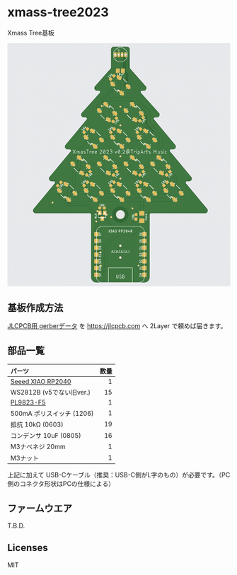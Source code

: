 # xmass-tree2023

Xmass Tree基板

![image](./image.png)

## 基板作成方法

[JLCPCB用 gerberデータ](https://github.com/tadfmac/xmas-tree2023/tree/main/gerber/forJLCPCB/v0.2) を https://jlcpcb.com へ 2Layer で頼めば届きます。

## 部品一覧

|パーツ|数量|
|:---|---:|
|[Seeed XIAO RP2040](https://www.seeedstudio.com/XIAO-RP2040-v1-0-p-5026.html)|1|
|WS2812B (v5でない旧ver.)|15|
|[PL9823-F5](https://akizukidenshi.com/catalog/g/gI-08411/)|1|
|500mA ポリスイッチ (1206)|1|
|抵抗 10kΩ (0603)|19|
|コンデンサ 10uF (0805)|16|
|M3ナベネジ 20mm|1|
|M3ナット|1|

上記に加えて USB-Cケーブル（推奨：USB-C側がL字のもの）が必要です。（PC側のコネクタ形状はPCの仕様による）

## ファームウエア

T.B.D.

## Licenses

MIT



